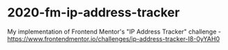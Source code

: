 # 2020-fm-ip-address-tracker
My implementation of Frontend Mentor's "IP Address Tracker" challenge - https://www.frontendmentor.io/challenges/ip-address-tracker-I8-0yYAH0
